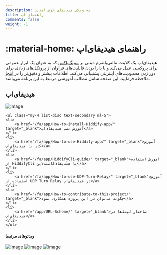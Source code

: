 ```yaml
---
description: به ویکی هیدیفای خوش آمدید
title: راهنمای اپ
comments: false
weight: -1
---
```

# :material-home: راهنمای هیدیفای‌اپ
هیدیفای‌اپ یک کلاینت مالتی‌پلتفرم مبتنی بر [سینگ‌باکس](https://github.com/SagerNet/sing-box) که به عنوان یک ابزار عمومی برای پروکسی عمل می‌کند و با دارا بودن قابلیت‌های فراوان از پروتکل‌های زیادی برای دور زدن محدودیت‌های اینترنتی پشتیبانی می‌کند. اطلاعات بیشتر و دقیق‌تر را در [اینجا](https://github.com/hiddify/hiddify-next/blob/main/README_fa.md) ملاحظه فرمایید. این صفحه شامل مطالب آموزشی مرتبط به این برنامه می‌باشد.

## هیدیفای‌اپ

<div class="absolute -z-40 h-full max-h-[800px] w-full max-w-[700px] bg-blue-200 opacity-30 mix-blend-multiply blur-3xl filter md:left-0 md:animate-blob"></div>
<div class="animation-delay-2000 animat absolute -z-40 h-full max-h-[800px] w-full max-w-[700px] bg-indigo-300 opacity-30 mix-blend-multiply blur-3xl filter md:right-[5%] md:animate-blob"></div>

<div class="card-item mt-4 flex gap-16 rounded-xl border border-gray-500  p-8 backdrop-blur-xl backdrop-filter max-w-[800px] max-h-[451] w-full h-full relative mx-auto my-20 flex-col lg:flex-row">
<div class="max-w-[552px]">
    <img src="/assets/image-197.png" alt="image" class="rounded-xl">

    <ul class="my-4 list-disc text-secondary ml-5">
    <li>
        <a href="/fa/app/How-to-install-Hiddify-app/" target="_blank">آموزش نصب هیدیفای‌اپ</a>
    </li>
    <li>
        <a href="/fa/app/How-to-use-Hiddify-app/" target="_blank">آموزش کار با هیدیفای‌اپ</a>
    </li>
    <li>
        <a href="/fa/app/HiddifyCli-guide/" target="_blank">آموزش استفاده از HiddifyCli یا هیدیفای‌کامندلاین</a>
    </li>
    <li>
        <a href="/fa/app/How-to-use-UDP-Turn-Relay/" target="_blank">آموزش استفاده از UDP Turn Relay در هیدیفای‌اپ</a>
    </li>
    <li>
        <a href="/fa/app/How-to-contribute-to-this-project/" target="_blank">چگونه می‌توان در این پروژه همکاری نمود</a>
    </li>
    <li>
        <a href="/app/URL-Scheme/" target="_blank">ساختار لینک‌ها در هیدیفای‌اپ</a>
    </li>
    </ul>

</div>

<div class="lg:border-r lg:border-gray-500 lg:p-4 lg:mr-auto">
    <h4 class="text-md">ویدئوهای مرتبط</h4>
    <div class="flex gap-4 mt-4 flex-col lg:mr-2">
    <a href="https://www.youtube.com/watch?v=vUaA1AEUy1s" target="_blank">
        <img src="/assets/install_HiddifyApp.png" alt="image" class="rounded-xl w-[184px] h-[103px]">
    </a>
    <a href="https://www.youtube.com/watch?v=EjHjLQbC40E" target="_blank">
        <img src="/assets/Use_HiddifyApp.png" alt="image" class="rounded-xl w-[184px] h-[103px]">
    </a>
    <a href="https://www.youtube.com/watch?v=NtQ0bQlIRrYs" target="_blank">
        <img src="/assets/advanced_setting_HiddifyApp.jpg" alt="image" class="rounded-xl w-[184px] h-[103px]">
    </a>
    </div>
</div>
</div>

<script>
    function toggleShow() {
    var mobileHeader = document.getElementById("mobile-header");
    var showIcon = document.getElementById("show-icon");
    var hideIcon = document.getElementById("hide-icon");

    if (mobileHeader.classList.contains("hidden")) {
        mobileHeader.classList.remove("hidden");
        showIcon.classList.add("hidden");
        hideIcon.classList.remove("hidden");
    } else {
        mobileHeader.classList.add("hidden");
        showIcon.classList.remove("hidden");
        hideIcon.classList.add("hidden");
    }
    }

    var cardItems = document.querySelectorAll(".card-item");
    cardItems.forEach(function (item) {
    var show_more = item.querySelector("button");
    var contents = item.querySelector(".hidden");
    var read_more_par = item.querySelector(".read-more-par");

    if (show_more) {
        show_more.addEventListener("click", function () {
        contents.outerHTML = contents.innerHTML;
        read_more_par.outerHTML = "";
        });
    }
    });
</script>
